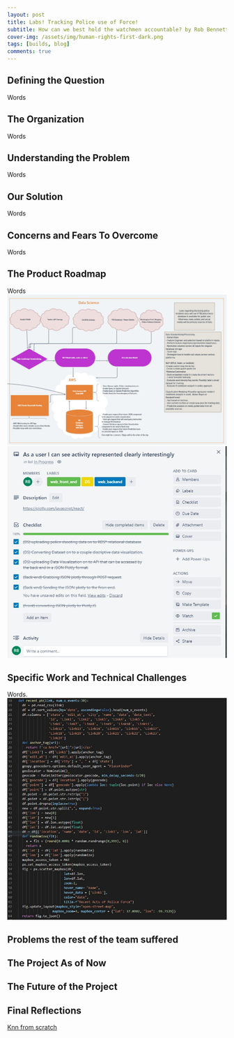 ```yaml
---
layout: post
title: Labs! Tracking Police use of Force!
subtitle: How can we best hold the watchmen accountable? by Rob Bennett
cover-img: /assets/img/human-rights-first-dark.png
tags: [builds, blog]
comments: true
---
```


## Defining the Question
Words


## The Organization
Words


## Understanding the Problem
Words


## Our Solution
Words


## Concerns and Fears To Overcome
Words


## The Product Roadmap
Words
![wireframe](/assets/img/DS_Wire_Frame.JPG)
![trello_card](/assets/img/trello_card.JPG)


## Specific Work and Technical Challenges
Words.
![code_snippet](/assets/img/HRF_Code_Snippet.JPG)


## Problems the rest of the team suffered



## The Project As of Now



## The Future of the Project



## Final Reflections



[Knn from scratch](https://github.com/senavs/knn-from-scratch/blob/master/model/knn.py)

